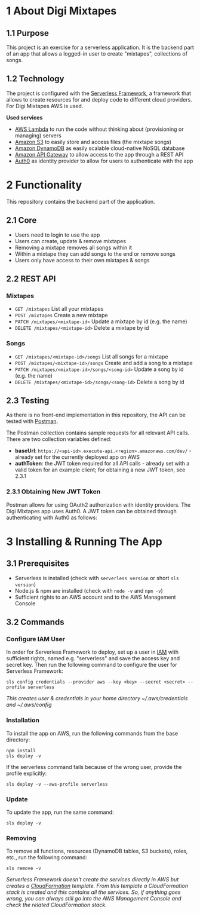 # 1 About Digi Mixtapes

## 1.1 Purpose 
This project is an exercise for a serverless application. It is the backend part of an app that allows a logged-in user to create "mixtapes", collections of songs.

## 1.2 Technology
The project is configured with the [Serverless Framework](https://www.serverless.com/), a framework that allows to create resources for and deploy code to different cloud providers. For Digi Mixtapes AWS is used.
 
**Used services**
- [AWS Lambda](https://aws.amazon.com/de/lambda/) to run the code without thinking about (provisioning or managing) servers
- [Amazon S3](https://aws.amazon.com/s3/) to easily store and access files (the mixtape songs) 
- [Amazon DynamoDB](https://aws.amazon.com/de/dynamodb/) as easily scalable cloud-native NoSQL database
- [Amazon API Gateway](https://aws.amazon.com/de/api-gateway/) to allow access to the app through a REST API
- [Auth0](https://auth0.com/) as identity provider to allow for users to authenticate with the app


# 2 Functionality

This repository contains the backend part of the application.

## 2.1 Core
- Users need to login to use the app 
- Users can create, update & remove mixtapes
- Removing a mixtape removes all songs within it  
- Within a mixtape they can add songs to the end or remove songs
- Users only have access to their own mixtapes & songs 

## 2.2 REST API

### Mixtapes
- `GET /mixtapes` List all your mixtapes
- `POST /mixtapes` Create a new mixtape
- `PATCH /mixtapes/<mixtape-id>` Update a mixtape by id (e.g. the name)
- `DELETE /mixtapes/<mixtape-id>` Delete a mixtape by id

### Songs
- `GET /mixtapes/<mixtape-id>/songs` List all songs for a mixtape
- `POST /mixtapes/<mixtape-id>/songs` Create and add a song to a mixtape
- `PATCH /mixtapes/<mixtape-id>/songs/<song-id>` Update a song by id (e.g. the name)
- `DELETE /mixtapes/<mixtape-id>/songs/<song-id>` Delete a song by id

## 2.3 Testing
As there is no front-end implementation in this repository, the API can be tested with [Postman](https://www.postman.com/downloads/). 

The Postman collection contains sample requests for all relevant API calls. There are two collection variables defined:
- **baseUrl**: `https://<api-id>.execute-api.<region>.amazonaws.com/dev/` - already set for the currently deployed app on AWS
- **authToken**: the JWT token required for all API calls - already set with a valid token for an example client; for obtaining a new JWT token, see 2.3.1

### 2.3.1 Obtaining New JWT Token
Postman allows for using OAuth2 authorization with identity providers. The Digi Mixtapes app uses Auth0. A JWT token can be obtained through authenticating with Auth0 as follows:




# 3 Installing & Running The App

## 3.1 Prerequisites

- Serverless is installed (check with `serverless version` or short `sls version`)
- Node.js & npm are installed (check with `node -v` and `npm -v`)
- Sufficient rights to an AWS account and to the AWS Management Console

## 3.2 Commands

### Configure IAM User

In order for Serverless Framework to deploy, set up a user in [IAM](https://aws.amazon.com/iam/) with sufficient rights, named e.g. "serverless" and save the access key and secret key. Then run the following command to configure the user for Serverless Framework:

```
sls config credentials --provider aws --key <key> --secret <secret> --profile serverless
```

*This creates user & credentials in your home directory ~/.aws/credentials and ~/.aws/config*

### Installation

To install the app on AWS, run the following commands from the base directory:

```
npm install
sls deploy -v
```

If the serverless command fails because of the wrong user, provide the profile explicitly:
 
```
sls deploy -v --aws-profile serverless
```

### Update

To update the app, run the same command:

```
sls deploy -v
```

### Removing

To remove all functions, resources (DynamoDB tables, S3 buckets), roles, etc., run the following command:  

```
sls remove -v
```

*Serverless Framework doesn't create the services directly in AWS but creates a [CloudFormation](https://aws.amazon.com/cloudformation/) template. From this template a CloudFormation stack is created and this contains all the services. So, if anything goes wrong, you can always still go into the AWS Management Console and check the related CloudFormation stack.*